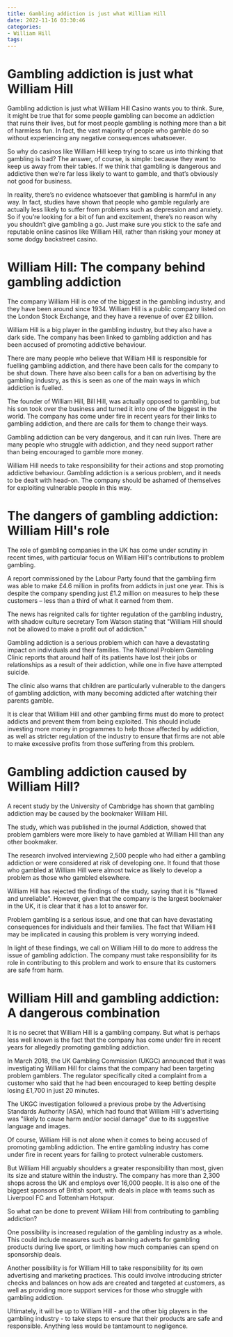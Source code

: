 ```yaml
---
title: Gambling addiction is just what William Hill
date: 2022-11-16 03:30:46
categories:
- William Hill
tags:
---
```



#  Gambling addiction is just what William Hill

Gambling addiction is just what William Hill Casino wants you to think. Sure, it might be true that for some people gambling can become an addiction that ruins their lives, but for most people gambling is nothing more than a bit of harmless fun. In fact, the vast majority of people who gamble do so without experiencing any negative consequences whatsoever.

So why do casinos like William Hill keep trying to scare us into thinking that gambling is bad? The answer, of course, is simple: because they want to keep us away from their tables. If we think that gambling is dangerous and addictive then we’re far less likely to want to gamble, and that’s obviously not good for business.

In reality, there’s no evidence whatsoever that gambling is harmful in any way. In fact, studies have shown that people who gamble regularly are actually less likely to suffer from problems such as depression and anxiety. So if you’re looking for a bit of fun and excitement, there’s no reason why you shouldn’t give gambling a go. Just make sure you stick to the safe and reputable online casinos like William Hill, rather than risking your money at some dodgy backstreet casino.

#  William Hill: The company behind gambling addiction

The company William Hill is one of the biggest in the gambling industry, and they have been around since 1934. William Hill is a public company listed on the London Stock Exchange, and they have a revenue of over £2 billion.

William Hill is a big player in the gambling industry, but they also have a dark side. The company has been linked to gambling addiction and has been accused of promoting addictive behaviour.

There are many people who believe that William Hill is responsible for fuelling gambling addiction, and there have been calls for the company to be shut down. There have also been calls for a ban on advertising by the gambling industry, as this is seen as one of the main ways in which addiction is fuelled.

The founder of William Hill, Bill Hill, was actually opposed to gambling, but his son took over the business and turned it into one of the biggest in the world. The company has come under fire in recent years for their links to gambling addiction, and there are calls for them to change their ways.

Gambling addiction can be very dangerous, and it can ruin lives. There are many people who struggle with addiction, and they need support rather than being encouraged to gamble more money.

William Hill needs to take responsibility for their actions and stop promoting addictive behaviour. Gambling addiction is a serious problem, and it needs to be dealt with head-on. The company should be ashamed of themselves for exploiting vulnerable people in this way.

#  The dangers of gambling addiction: William Hill's role

The role of gambling companies in the UK has come under scrutiny in recent times, with particular focus on William Hill's contributions to problem gambling.

A report commissioned by the Labour Party found that the gambling firm was able to make £4.6 million in profits from addicts in just one year. This is despite the company spending just £1.2 million on measures to help these customers – less than a third of what it earned from them.

The news has reignited calls for tighter regulation of the gambling industry, with shadow culture secretary Tom Watson stating that "William Hill should not be allowed to make a profit out of addiction."

Gambling addiction is a serious problem which can have a devastating impact on individuals and their families. The National Problem Gambling Clinic reports that around half of its patients have lost their jobs or relationships as a result of their addiction, while one in five have attempted suicide.

The clinic also warns that children are particularly vulnerable to the dangers of gambling addiction, with many becoming addicted after watching their parents gamble.

It is clear that William Hill and other gambling firms must do more to protect addicts and prevent them from being exploited. This should include investing more money in programmes to help those affected by addiction, as well as stricter regulation of the industry to ensure that firms are not able to make excessive profits from those suffering from this problem.

#  Gambling addiction caused by William Hill?

A recent study by the University of Cambridge has shown that gambling addiction may be caused by the bookmaker William Hill.

The study, which was published in the journal Addiction, showed that problem gamblers were more likely to have gambled at William Hill than any other bookmaker.

The research involved interviewing 2,500 people who had either a gambling addiction or were considered at risk of developing one. It found that those who gambled at William Hill were almost twice as likely to develop a problem as those who gambled elsewhere.

William Hill has rejected the findings of the study, saying that it is "flawed and unreliable". However, given that the company is the largest bookmaker in the UK, it is clear that it has a lot to answer for.

Problem gambling is a serious issue, and one that can have devastating consequences for individuals and their families. The fact that William Hill may be implicated in causing this problem is very worrying indeed.

In light of these findings, we call on William Hill to do more to address the issue of gambling addiction. The company must take responsibility for its role in contributing to this problem and work to ensure that its customers are safe from harm.

#  William Hill and gambling addiction: A dangerous combination

It is no secret that William Hill is a gambling company. But what is perhaps less well known is the fact that the company has come under fire in recent years for allegedly promoting gambling addiction.

In March 2018, the UK Gambling Commission (UKGC) announced that it was investigating William Hill for claims that the company had been targeting problem gamblers. The regulator specifically cited a complaint from a customer who said that he had been encouraged to keep betting despite losing £1,700 in just 20 minutes.

The UKGC investigation followed a previous probe by the Advertising Standards Authority (ASA), which had found that William Hill's advertising was "likely to cause harm and/or social damage" due to its suggestive language and images.

Of course, William Hill is not alone when it comes to being accused of promoting gambling addiction. The entire gambling industry has come under fire in recent years for failing to protect vulnerable customers.

But William Hill arguably shoulders a greater responsibility than most, given its size and stature within the industry. The company has more than 2,300 shops across the UK and employs over 16,000 people. It is also one of the biggest sponsors of British sport, with deals in place with teams such as Liverpool FC and Tottenham Hotspur.

So what can be done to prevent William Hill from contributing to gambling addiction?

One possibility is increased regulation of the gambling industry as a whole. This could include measures such as banning adverts for gambling products during live sport, or limiting how much companies can spend on sponsorship deals.

Another possibility is for William Hill to take responsibility for its own advertising and marketing practices. This could involve introducing stricter checks and balances on how ads are created and targeted at customers, as well as providing more support services for those who struggle with gambling addiction.

Ultimately, it will be up to William Hill - and the other big players in the gambling industry - to take steps to ensure that their products are safe and responsible. Anything less would be tantamount to negligence.